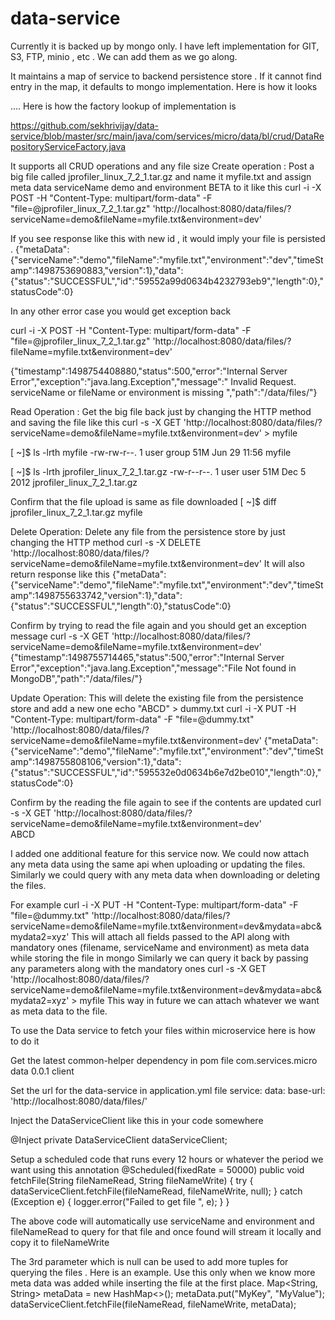 # data-service

Currently it is backed up by mongo only. I have left implementation for GIT, S3, FTP, minio , etc . We can add them as we go along. 


It maintains  a map of service to backend persistence store . If it cannot find entry in the map,  it defaults to mongo implementation. Here is how it looks

….
Here is how the factory lookup of implementation is
 
https://github.com/sekhrivijay/data-service/blob/master/src/main/java/com/services/micro/data/bl/crud/DataRepositoryServiceFactory.java



It supports all CRUD operations and any file size
Create operation :
Post a big  file called jprofiler_linux_7_2_1.tar.gz and name it myfile.txt and assign meta data serviceName demo and environment BETA to it like this
curl -i -X POST -H "Content-Type: multipart/form-data" -F "file=@jprofiler_linux_7_2_1.tar.gz" 'http://localhost:8080/data/files/?serviceName=demo&fileName=myfile.txt&environment=dev'
 
If you see response like this with new id , it would imply your file is persisted .
{"metaData":{"serviceName":"demo","fileName":"myfile.txt","environment":"dev","timeStamp":1498753690883,"version":1},"data":{"status":"SUCCESSFUL","id":"59552a99d0634b4232793eb9","length":0},"statusCode":0}
 
In any other error case you would get exception back
 
curl -i -X POST -H "Content-Type: multipart/form-data" -F "file=@jprofiler_linux_7_2_1.tar.gz" 'http://localhost:8080/data/files/?fileName=myfile.txt&environment=dev'
 
{"timestamp":1498754408880,"status":500,"error":"Internal Server Error","exception":"java.lang.Exception","message":" Invalid Request. serviceName or fileName or environment is missing 
 ","path":"/data/files/"}
 
 
Read Operation :
Get the big file back just by changing the HTTP method and saving the file like this
curl -s  -X GET  'http://localhost:8080/data/files/?serviceName=demo&fileName=myfile.txt&environment=dev' > myfile
 
[ ~]$ ls -lrth myfile
-rw-rw-r--. 1 user group 51M Jun 29 11:56 myfile
 
[ ~]$ ls -lrth jprofiler_linux_7_2_1.tar.gz
-rw-r--r--. 1 user user 51M Dec  5  2012 jprofiler_linux_7_2_1.tar.gz
 
Confirm that the file upload is same as file downloaded
[ ~]$ diff jprofiler_linux_7_2_1.tar.gz myfile
 
 
Delete Operation:
Delete any file from the persistence  store by just changing the HTTP method
curl -s  -X DELETE  'http://localhost:8080/data/files/?serviceName=demo&fileName=myfile.txt&environment=dev'
It will also return response like this
{"metaData":{"serviceName":"demo","fileName":"myfile.txt","environment":"dev","timeStamp":1498755633742,"version":1},"data":{"status":"SUCCESSFUL","length":0},"statusCode":0}
 
Confirm by trying to read the file again and you should get an exception message
curl -s  -X GET  'http://localhost:8080/data/files/?serviceName=demo&fileName=myfile.txt&environment=dev'
{"timestamp":1498755714465,"status":500,"error":"Internal Server Error","exception":"java.lang.Exception","message":"File Not found in MongoDB","path":"/data/files/"}
 
Update Operation:
This will delete the existing file from the persistence store and add a new one
echo "ABCD" > dummy.txt
curl -i -X PUT -H "Content-Type: multipart/form-data" -F "file=@dummy.txt" 'http://localhost:8080/data/files/?serviceName=demo&fileName=myfile.txt&environment=dev'
{"metaData":{"serviceName":"demo","fileName":"myfile.txt","environment":"dev","timeStamp":1498755808106,"version":1},"data":{"status":"SUCCESSFUL","id":"595532e0d0634b6e7d2be010","length":0},"statusCode":0}
 
Confirm by the reading the file again to see if the contents are updated
curl -s  -X GET  'http://localhost:8080/data/files/?serviceName=demo&fileName=myfile.txt&environment=dev'    
ABCD
 

I added one additional feature for this service now. We could now attach any meta data using the same api when uploading or updating the files. Similarly we could query with any meta data when downloading or deleting the files.

For example
curl -i -X PUT -H "Content-Type: multipart/form-data" -F "file=@dummy.txt" 'http://localhost:8080/data/files/?serviceName=demo&fileName=myfile.txt&environment=dev&mydata=abc&mydata2=xyz'
This will attach all fields passed to the API along  with mandatory ones (filename, serviceName and environment) as meta data while storing the file in mongo
Similarly we can query it back by passing any parameters along with the mandatory ones
curl -s  -X GET  'http://localhost:8080/data/files/?serviceName=demo&fileName=myfile.txt&environment=dev&mydata=abc&mydata2=xyz' > myfile
This way in future we can attach whatever we want as meta data to the file.
 
 
To use the Data service to fetch your files within microservice here is how to do it
  
Get the latest  common-helper dependency in pom file
<dependency>
  <groupId>com.services.micro</groupId>
	<artifactId>data</artifactId>
	<version>0.0.1</version>
 <classifier>client</classifier>
    
</dependency>
 
 
 
 
Set the url for the data-service in application.yml file
service:
   data:
     base-url: 'http://localhost:8080/data/files/'

 
Inject the DataServiceClient like this in your code somewhere
 
@Inject
 private DataServiceClient dataServiceClient;
 
 
Setup a scheduled code that runs every 12 hours or whatever the period we want using this annotation
@Scheduled(fixedRate = 50000)
 public void fetchFile(String fileNameRead, String fileNameWrite) {
     try {
         dataServiceClient.fetchFile(fileNameRead, fileNameWrite, null);
     } catch (Exception e) {
         logger.error("Failed to get file ", e);
     }
 } 
 
 
The above code will automatically use serviceName and environment and fileNameRead to query for that file and once found will stream it locally and copy it to fileNameWrite
 
 
The 3rd parameter which is null can be used to add more tuples for querying the files . Here is an example. Use this only when we know more meta data was added while inserting the file at the first place.
Map<String, String> metaData = new HashMap<>();
 metaData.put("MyKey", "MyValue");
 dataServiceClient.fetchFile(fileNameRead, fileNameWrite, metaData);
 
